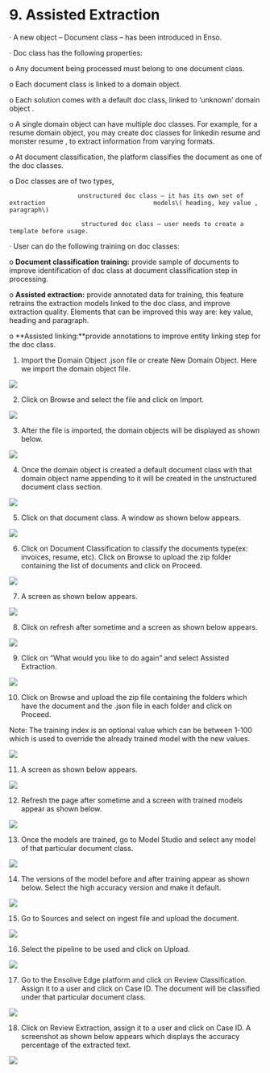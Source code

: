 # 9. Assisted Extraction

·  A new object – Document class – has been introduced in Enso.

·  Doc class has the following properties:

o        Any document being processed must belong to one document class.

o        Each document class is linked to a domain object.

o         Each solution comes with a default doc class, linked to ‘unknown’  domain object .

o          A single domain object can have multiple doc classes. For example, for a resume domain object, you may create doc classes for  linkedin resume and  monster resume , to extract information from varying formats.

o           At document classification, the platform classifies the document as one of the doc classes.

o           Doc classes are of two types,

                       unstructured doc class – it has its own set of extraction                              models\( heading, key value , paragraph\)

                        structured doc class – user needs to create a template before usage.

· User can do the following training on doc classes:

o           **Document classification training:** provide sample of documents to improve identification of doc class at document classification step in processing.

o           **Assisted extraction:** provide annotated data for training, this feature retrains the extraction models linked to the doc class, and improve extraction quality. Elements that can be improved this way are: key value, heading and paragraph.

o            **Assisted linking:**provide annotations to improve entity linking step for the doc class.

1.   Import the Domain Object .json file or create New Domain Object. Here we import the domain object file.

![](../../.gitbook/assets/image%20%28191%29.png)

2. Click on Browse and select the file and click on Import.

![](../../.gitbook/assets/image%20%28161%29.png)

3. After the file is imported, the domain objects will be displayed as shown below.

![](../../.gitbook/assets/image%20%28209%29.png)

4. Once the domain object is created a default document class with that domain object name appending to it will be created in the unstructured document class section.

![](../../.gitbook/assets/image%20%28124%29.png)

5. Click on that document class. A window as shown below appears.

![](../../.gitbook/assets/image%20%2822%29.png)

6. Click on Document Classification to classify the documents type\(ex: invoices, resume, etc\). Click on Browse to upload the zip folder containing the list of documents and click on Proceed.

![](../../.gitbook/assets/image%20%2828%29.png)

7. A screen as shown below appears.

![](../../.gitbook/assets/image%20%28120%29.png)

8. Click on refresh after sometime and a screen as shown below appears.

![](../../.gitbook/assets/image%20%28116%29.png)

9. Click on “What would you like to do again” and select Assisted Extraction.

![](../../.gitbook/assets/image%20%2881%29.png)

10. Click on Browse and upload the zip file containing the folders which have the  document and the .json file in each folder and click on Proceed.                  

 Note: The training index is an optional value which can be between 1-100 which is used to override the already trained model with the new values.

![](../../.gitbook/assets/image%20%28176%29.png)

11. A screen as shown below appears.

![](../../.gitbook/assets/image%20%28146%29.png)

12. Refresh the page after sometime and a screen with trained models appear as shown below.

![](../../.gitbook/assets/image%20%281%29.png)

13. Once the models are trained, go to Model Studio and select any model of that particular document class.

![](../../.gitbook/assets/image%20%2823%29.png)

14. The versions of the model before and after training appear as shown below. Select the high accuracy version and make it default.

![](../../.gitbook/assets/image%20%2811%29.png)

15. Go to Sources and select on ingest file and upload the document.

![](../../.gitbook/assets/image%20%2865%29.png)

16. Select the pipeline to be used and click on Upload.

![](../../.gitbook/assets/image%20%2888%29.png)

17. Go to the Ensolive Edge platform and click on Review Classification. Assign it to a user and click on Case ID. The document will be classified under that particular document class.

![](../../.gitbook/assets/image%20%2882%29.png)

18. Click on Review Extraction, assign it to a user and click on Case ID. A screenshot as shown below appears which displays the accuracy percentage of the extracted text.

![](../../.gitbook/assets/image%20%28203%29.png)

